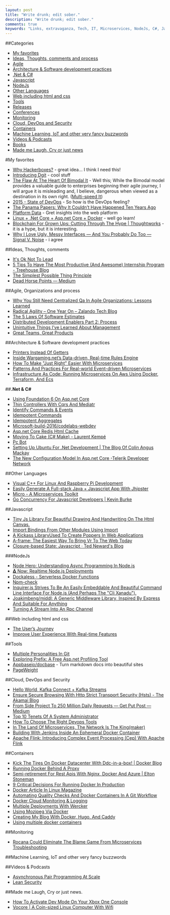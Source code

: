 ```yaml
---
layout: post
title: "Write drunk; edit sober."
description: "Write drunk; edit sober."
comments: true
keywords: "Links, extravaganza, Tech, IT, Microservices, NodeJs, C#, Javascript, Solution architecture"
---
```

##Categories
* [My favorites](#favorites)
* [Ideas, Thoughts, comments and process](#ideas)
* [Agile](#agile)
* [Architecture & Software development practices](#development)
* [.Net & C#](#net)
* [Javascript](#javascript)
* [NodeJs](#nodejs)
* [Other Languages](#polygloting)
* [Web including html and css](#web)
* [Tools](#tools)
* [Releases](#releases)
* [Conferences](#conferences)
* [Monitoring](#monitoring)
* [Cloud, DevOps and Security](#devops)
* [Containers](#containers)
* [Machine Learning, IoT and other very fancy buzzwords](#iot)
* [Videos & Podcasts](#videos)
* [Books](#books)
* [Made me Laugh, Cry or just news](#news)

#My favorites<a name="favorites"></a>
* [Why Hackerboxes?](http://www.hackerboxes.com/) - great idea... I think I need this!
* [Introducing Dgit](http://githubengineering.com/introducing-dgit/) - cool stuff
* [The Flaw At The Heart Of Bimodal It](http://continuousdelivery.com/2016/04/the-flaw-at-the-heart-of-bimodal-it/) - Well this; While the Bimodal model provides a valuable guide to enterprises beginning their agile journey, I will argue it is misleading and, I believe, dangerous when viewed as a destination in its own right. ([Multi-speed It](http://www.itskeptic.org/content/multi-speed-it))
* [2015 - State of DevOps](https://puppetlabs.com/sites/default/files/2015-state-of-devops-report.pdf) - So how is the DevOps feeling?
* [The Panama Papers: Why It Couldn’t Have Happened Ten Years Ago](http://neo4j.com/blog/panama-papers/)
* [Platform Data](https://developer.microsoft.com/en-us/microsoft-edge/platform/data/) - Gret insights into the web platform
* [Linux + .Net Core + Asp.net Core + Docker](http://todthomson.com/2016/03/31/linux-dotnet-aspnet-code-docker/) - well go learn!
* [Blockchain For Grown Ups: Cutting Through The Hype | Thoughtworks](https://www.thoughtworks.com/insights/blog/blockchain-grown-ups-cutting-through-hype) - it is a hype, but it is interesting.
* [Why I Love Ugly, Messy Interfaces — And You Probably Do Too — Signal V. Noise](https://m.signalvnoise.com/why-i-love-ugly-messy-interfaces-and-you-probably-do-too-edff4a896a83#.4rz02ei85) - i agree

##Ideas, Thoughts, comments <a name="ideas"></a>
* [It's Ok Not To Lead](http://www.infragistics.com/community/blogs/erikdietrich/archive/2016/03/03/it-39-s-ok-not-to-lead.aspx)
* [5 Tips To Have The Most Productive (And Awesome) Internship Program - Treehouse Blog](http://blog.teamtreehouse.com/26015-2)
* [The Simplest Possible Thing Principle](http://devjourney.com/blog/2016/04/04/the-simplest-possible-thing-principle/)
* [Dead Horse Points — Medium](https://medium.com/@cote/dead-horse-points-ad296e76910e#.yz4s7y6q6)

##Agile, Organizations and process<a name="agile"></a>
* [Why You Still Need Centralized Qa In Agile Organizations: Lessons Learned](http://techbeacon.com/why-you-still-need-centralized-qa-agile-organizations-lessons-learned)
* [Radical Agility – One Year On – Zalando Tech Blog](https://tech.zalando.com/blog/radical-agility--one-year-on/)
* [The 5 Laws Of Software Estimates](https://medium.com/@ardalis/the-5-laws-of-software-estimates-fd13af46000b#.fc3nmmtuz)
* [Distributed Development Enablers Part 2: Process](https://www.thoughtworks.com/insights/blog/distributed-development-enablers-part-2-process)
* [Unintuitive Things I’ve Learned About Management](https://medium.com/the-year-of-the-looking-glass/unintuitive-things-i-ve-learned-about-management-f2c42d68604b#.sr98wa5zi)
* [Great Teams, Great Products](http://blog.iamguico.com/great-teams-great-products/)

##Architecture & Software development practices <a name="development"></a>
* [Printers Instead Of Getters](http://www.yegor256.com/2016/04/05/printers-instead-of-getters.html)
* [Inside Wargaming.net’s Data-driven, Real-time Rules Engine](http://blog.cloudera.com/blog/2016/04/inside-wargamings-data-driven-real-time-rules-engine/)
* [How To Make "Just Right" Easier With Microservices](https://www.oreilly.com/ideas/how-to-make-just-right-easier-with-microservices)
* [Patterns And Practices For Real-world Event-driven Microservices](http://www.slideshare.net/rachelreese/patterns-and-practices-for-realworld-eventdriven-microservices)
* [Infrastructure As Code: Running Microservices On Aws Using Docker, Terraform, And Ecs](http://www.ybrikman.com/writing/2016/03/31/infrastructure-as-code-microservices-aws-docker-terraform-ecs/)

##**.Net & C#**  <a name="net"></a>
* [Using Foundation 6 On Asp.net Core](http://developer.telerik.com/featured/using-foundation-6-asp-net-core/)
* [Thin Controllers With Cqrs And Mediatr](http://codeopinion.com/thin-controllers-cqrs-mediatr/)
* [Identify Commands & Events](http://codeopinion.com/identify-commands-events/)
* [Idempotent Commands](http://codeopinion.com/idempotent-commands/)
* [Idempotent Aggregates](http://codeopinion.com/idempotent-aggregates/)
* [Microsoft-build-2016/codelabs-webdev](https://github.com/Microsoft-Build-2016/CodeLabs-WebDev)
* [Asp.net Core Redis Html Cache](http://zablo.net/blog/post/asp-net-core-redis-html-cache)
* [Moving To Cake (C# Make) - Laurent Kempé](http://laurentkempe.com/2016/04/05/Moving-to-Cake-CSharp-Make/)
* [Pc Bot](http://geekswithblogs.net/WinAZ/archive/2016/04/06/pc-bot.aspx)
* [Setting Up Ubuntu For .Net Development | The Blog Of Colin Angus Mackay](https://colinmackay.scot/2016/04/06/setting-up-ubuntu-for-net-development/)
* [The New Configuration Model In Asp.net Core -Telerik Developer Network](http://developer.telerik.com/featured/new-configuration-model-asp-net-core/)

##Other Languages  <a name="polygloting"></a>
* [Visual C++ For Linux And Raspberry Pi Development](http://www.hanselman.com/blog/VisualCForLinuxAndRaspberryPiDevelopment.aspx)
* [Easily Generate A Full-stack Java + Javascript App With Jhipster](https://auth0.com/blog/2016/04/05/quicktip-use-jhipster)
* [Micro - A Microservices Toolkit](https://blog.micro.mu/2016/03/20/micro.html)
* [Go Concurrency For Javascript Developers | Kevin Burke](https://kev.inburke.com/kevin/go-concurrency-for-js-devs/)

##Javascript  <a name="javascript"></a>
* [Tiny Js Library For Beautiful Drawing And Handwriting On The Html Canvas.](https://github.com/jakubfiala/atrament.js) 
* [Import Bindings From Other Modules Using Import](https://www.nczonline.net/blog/2016/04/es6-module-loading-more-complicated-than-you-think/)
* [A Kickass LibraryUsed To Create Poppers In Web Applications](http://fezvrasta.github.io/popper.js/)
* [A-frame: The Easiest Way To Bring Vr To The Web Today](http://www.sitepoint.com/a-frame-the-easiest-way-to-bring-vr-to-the-web-today/)
* [Closure-based State: Javascript · Ted Neward's Blog](http://blogs.tedneward.com/patterns/ClosureBasedState-Javascript/)

###NodeJs <a name="nodejs"></a>
* [Node Hero: Understanding Async Programming In Node.js](https://blog.risingstack.com/node-hero-async-programming-in-node-js/)
* [𝚫 Now: Realtime Node.js Deployments](https://zeit.co/now)
* [Dockaless - Serverless Docker Functions](https://github.com/iopipe/dockaless)
* [Npm-check](https://github.com/dylang/npm-check)
* [Inquirer.js Strives To Be An Easily Embeddable And Beautiful Command Line Interface For Node.js (And Perhaps The "Cli Xanadu").](https://github.com/SBoudrias/Inquirer.js)
* [Joakimbeng/middl: A Generic Middleware Library, Inspired By Express And Suitable For Anything](https://github.com/joakimbeng/middl)
* [Turning A Stream Into An Rpc Channel](http://blog.yld.io/2016/04/07/remote-procedure-call/)

##Web including html and css  <a name="web"></a>
* [The User’s Journey](http://alistapart.com/article/the-users-journey)
* [Improve User Experience With Real-time Features](https://www.smashingmagazine.com/2016/04/improve-user-experience-real-time-features/)

##Tools <a name="tools"></a>
* [Multiple Personalities In Git](http://collectiveidea.com/blog/archives/2016/04/04/multiple-personalities-in-git/)
* [Exploring Prefix: A Free Asp.net Profiling Tool](http://www.mikesdotnetting.com/article/296/exploring-prefix-a-free-asp-net-profiling-tool)
* [Appbaseio/docbase](https://github.com/appbaseio/Docbase) - Turn markdown docs into beautiful sites
* [PageWeight](https://pageweight.imgix.com)

##Cloud, DevOps and Security<a name="devops"></a>
* [Hello World, Kafka Connect + Kafka Streams](http://www.confluent.io/blog/hello-world-kafka-connect-kafka-streams)
* [Ensure Secure Browsing With Http Strict Transport Security (Hsts) - The Akamai Blog](https://blogs.akamai.com/2016/04/ensure-secure-browsing-with-HTTP-strict-transport-security-HSTS.html)
* [From Side Project To 250 Million Daily Requests — Get Put Post — Medium](https://medium.com/get-put-post/from-side-project-to-250-million-daily-requests-909b9e373d94#.nb85tim9n)
* [Top 10 Tenets Of A System Administrator](https://github.com/Leo-G/DevopsWiki/wiki/Top-10-tenets-of-a-System-Administrator)
* [How To Choose The Right Devops Tools](http://blogs.atlassian.com/2016/03/how-to-choose-devops-tools/)
* [In The Land Of Microservices, The Network Is The King(maker)](https://medium.com/lightspeed-venture-partners/in-the-land-of-microservices-the-network-is-the-king-maker-37de7ec4119a#.90hpwaiel)
* [Building With Jenkins Inside An Ephemeral Docker Container](https://engineering.riotgames.com/news/building-jenkins-inside-ephemeral-docker-container)
* [Apache Flink: Introducing Complex Event Processing (Cep) With Apache Flink](http://flink.apache.org/news/2016/04/06/cep-monitoring.html)

##Containers <a name="containers"></a>
* [Kick The Tires On Docker Datacenter With Ddc-in-a-box! | Docker Blog](https://blog.docker.com/2016/04/docker-datacenter-ddc-in-a-box/)
* [Running Docker Behind A Proxy](https://crondev.com/running-docker-behind-proxy/)
* [Semi-retirement For Rest Apis With Nginx, Docker And Azure | Elton Stoneman](https://blog.sixeyed.com/semi-retirement-for-rest-apis-with-nginx-and-docker/)
* [9 Critical Decisions For Running Docker In Production](http://blog.cloud66.com/9-crtitical-decisions-needed-to-run-docker-in-production/)
* [Docker Article In Linux Magazine](http://blog.alexellis.io/linux-user-developer-magazine/)
* [Automating Quality Checks And Docker Containers In A Git Workflow](https://blog.bitbucket.org/2016/03/28/automating-quality-checks-and-docker-containers-in-a-git-workflow/)
* [Docker Cloud Monitoring & Logging](https://sematext.com/blog/2016/04/04/docker-cloud-monitoring-logging/)
* [Multiple Deployments With Wercker](https://ig.nore.me/2016/04/multiple-deployments-with-wercker/)
* [Using Mozjpeg Via Docker](http://ariya.ofilabs.com/2016/03/using-mozjpeg-via-docker.html)
* [Creating My Blog With Docker, Hugo, And Caddy](https://stp5.net/blog/post/docker-hugo-caddy/)
* [Using multiple docker containers](http://www.javamagazine.mozaicreader.com/JanFeb2016?mkt_tok=3RkMMJWWfF9wsRonuqTMZKXonjHpfsX54%2B0uXKK1lMI%2F0ER3fOvrPUfGjI4DRctiI%2BSLDwEYGJlv6SgFQ7LMMaZq1rgMXBk%3D#&pageSet=72&page=0&contentItem=0)

##Monitoring <a name="monitoring"></a>
* [Rocana Could Eliminate The Blame Game From Microservices Troubleshooting](http://thenewstack.io/rocana-aims-eliminate-blame-game-microservices-troubleshooting/)

##Machine Learning, IoT and other very fancy buzzwords <a name="iot"></a>

##Videos & Podcasts <a name="videos"></a>
* [Asynchronous Pair Programming At Scale](https://medium.com/google-developers/asynchronous-pair-programming-at-scale-df6d51e12354#.1w6578ez8)
* [Lean Security](http://theagileadmin.com/2016/04/05/lean-security/)


##Made me Laugh, Cry or just news. <a name="news"></a>
* [How To Activate Dev Mode On Your Xbox One Console](http://www.windowscentral.com/how-activate-dev-mode-your-xbox-one-console)
* [Vocore | A Coin-sized Linux Computer With Wifi](http://vocore.io/index/index)